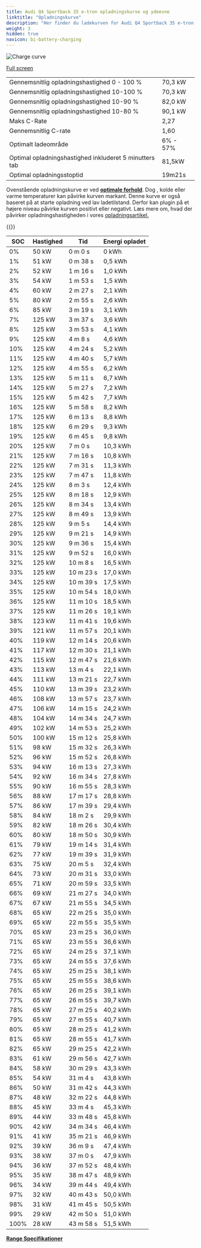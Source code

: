 ```yaml
---
title: Audi Q4 Sportback 35 e-tron opladningskurve og ydeevne
linktitle: "Opladningskurve"
description: "Her finder du ladekurven for Audi Q4 Sportback 35 e-tron."
weight: 3
hidden: true
navicon: bi-battery-charging
---
```

<!-- markdownlint-disable MD033 -->
<img src="../chargingcurve.svg" alt="Charge curve" class="img-fluid">

[Full screen](/models/audi/q4_e-tron/q4_sportback_35_e-tron/chargingcurve.svg)


<table class="table table-striped border">
<tbody>
<tr>
<td>Gennemsnitlig opladningshastighed 0 - 100 %</td><td>70,3 kW</td>
</tr>
<tr>
<td>Gennemsnitlig opladningshastighed 10-100 %</td><td>70,3 kW</td>
</tr>
<tr>
<td>Gennemsnitlig opladningshastighed 10-90 %</td><td>82,0 kW</td>
</tr>
<tr>
<td>Gennemsnitlig opladningshastighed 10-80 %</td><td>90,1 kW</td>
</tr>
<tr>
<td>Maks C-Rate</td><td>2,27</td>
</tr>
<tr>
<td>Gennemsnitlig C-rate</td><td>1,60</td>
</tr>
<tr>
<td>Optimalt ladeområde</td><td>6% - 57%</td>
</tr>
<tr>
<td>Optimal opladningshastighed inkluderet 5 minutters tab</td><td>81,5kW</td>
</tr>
<tr>
<td>Optimal opladningsstoptid</td><td>19m21s</td>
</tr>
</tbody>
</table>


Ovenstående opladningskurve er ved **[optimale forhold](../../../../../technology/battery/charging/#temperature)**. Dog , kolde eller varme temperaturer kan påvirke kurven markant. Denne kurve er også baseret på at starte opladning ved lav ladetilstand. Derfor kan plugin på et højere niveau påvirke kurven positivt eller negativt. Læs mere om, hvad der påvirker opladningshastigheden i vores [opladningsartikel.](../../../../../technology/battery/charging/)


{{<evkxdisplayaddarticle />}}
<table class="table table-striped border">
<thead>
<tr><th>SOC</th><th>Hastighed</th><th>Tid</th><th>Energi opladet</th></tr>
</thead>
<tbody>
<tr>
<td>0%</td><td>50 kW</td><td> 0 m 0 s </td><td>0 kWh </td>
</tr>
<tr>
<td>1%</td><td>51 kW</td><td> 0 m 38 s </td><td>0,5 kWh </td>
</tr>
<tr>
<td>2%</td><td>52 kW</td><td> 1 m 16 s </td><td>1,0 kWh </td>
</tr>
<tr>
<td>3%</td><td>54 kW</td><td> 1 m 53 s </td><td>1,5 kWh </td>
</tr>
<tr>
<td>4%</td><td>60 kW</td><td> 2 m 27 s </td><td>2,1 kWh </td>
</tr>
<tr>
<td>5%</td><td>80 kW</td><td> 2 m 55 s </td><td>2,6 kWh </td>
</tr>
<tr>
<td>6%</td><td>85 kW</td><td> 3 m 19 s </td><td>3,1 kWh </td>
</tr>
<tr>
<td>7%</td><td>125 kW</td><td> 3 m 37 s </td><td>3,6 kWh </td>
</tr>
<tr>
<td>8%</td><td>125 kW</td><td> 3 m 53 s </td><td>4,1 kWh </td>
</tr>
<tr>
<td>9%</td><td>125 kW</td><td> 4 m 8 s </td><td>4,6 kWh </td>
</tr>
<tr>
<td>10%</td><td>125 kW</td><td> 4 m 24 s </td><td>5,2 kWh </td>
</tr>
<tr>
<td>11%</td><td>125 kW</td><td> 4 m 40 s </td><td>5,7 kWh </td>
</tr>
<tr>
<td>12%</td><td>125 kW</td><td> 4 m 55 s </td><td>6,2 kWh </td>
</tr>
<tr>
<td>13%</td><td>125 kW</td><td> 5 m 11 s </td><td>6,7 kWh </td>
</tr>
<tr>
<td>14%</td><td>125 kW</td><td> 5 m 27 s </td><td>7,2 kWh </td>
</tr>
<tr>
<td>15%</td><td>125 kW</td><td> 5 m 42 s </td><td>7,7 kWh </td>
</tr>
<tr>
<td>16%</td><td>125 kW</td><td> 5 m 58 s </td><td>8,2 kWh </td>
</tr>
<tr>
<td>17%</td><td>125 kW</td><td> 6 m 13 s </td><td>8,8 kWh </td>
</tr>
<tr>
<td>18%</td><td>125 kW</td><td> 6 m 29 s </td><td>9,3 kWh </td>
</tr>
<tr>
<td>19%</td><td>125 kW</td><td> 6 m 45 s </td><td>9,8 kWh </td>
</tr>
<tr>
<td>20%</td><td>125 kW</td><td> 7 m 0 s </td><td>10,3 kWh </td>
</tr>
<tr>
<td>21%</td><td>125 kW</td><td> 7 m 16 s </td><td>10,8 kWh </td>
</tr>
<tr>
<td>22%</td><td>125 kW</td><td> 7 m 31 s </td><td>11,3 kWh </td>
</tr>
<tr>
<td>23%</td><td>125 kW</td><td> 7 m 47 s </td><td>11,8 kWh </td>
</tr>
<tr>
<td>24%</td><td>125 kW</td><td> 8 m 3 s </td><td>12,4 kWh </td>
</tr>
<tr>
<td>25%</td><td>125 kW</td><td> 8 m 18 s </td><td>12,9 kWh </td>
</tr>
<tr>
<td>26%</td><td>125 kW</td><td> 8 m 34 s </td><td>13,4 kWh </td>
</tr>
<tr>
<td>27%</td><td>125 kW</td><td> 8 m 49 s </td><td>13,9 kWh </td>
</tr>
<tr>
<td>28%</td><td>125 kW</td><td> 9 m 5 s </td><td>14,4 kWh </td>
</tr>
<tr>
<td>29%</td><td>125 kW</td><td> 9 m 21 s </td><td>14,9 kWh </td>
</tr>
<tr>
<td>30%</td><td>125 kW</td><td> 9 m 36 s </td><td>15,4 kWh </td>
</tr>
<tr>
<td>31%</td><td>125 kW</td><td> 9 m 52 s </td><td>16,0 kWh </td>
</tr>
<tr>
<td>32%</td><td>125 kW</td><td> 10 m 8 s </td><td>16,5 kWh </td>
</tr>
<tr>
<td>33%</td><td>125 kW</td><td> 10 m 23 s </td><td>17,0 kWh </td>
</tr>
<tr>
<td>34%</td><td>125 kW</td><td> 10 m 39 s </td><td>17,5 kWh </td>
</tr>
<tr>
<td>35%</td><td>125 kW</td><td> 10 m 54 s </td><td>18,0 kWh </td>
</tr>
<tr>
<td>36%</td><td>125 kW</td><td> 11 m 10 s </td><td>18,5 kWh </td>
</tr>
<tr>
<td>37%</td><td>125 kW</td><td> 11 m 26 s </td><td>19,1 kWh </td>
</tr>
<tr>
<td>38%</td><td>123 kW</td><td> 11 m 41 s </td><td>19,6 kWh </td>
</tr>
<tr>
<td>39%</td><td>121 kW</td><td> 11 m 57 s </td><td>20,1 kWh </td>
</tr>
<tr>
<td>40%</td><td>119 kW</td><td> 12 m 14 s </td><td>20,6 kWh </td>
</tr>
<tr>
<td>41%</td><td>117 kW</td><td> 12 m 30 s </td><td>21,1 kWh </td>
</tr>
<tr>
<td>42%</td><td>115 kW</td><td> 12 m 47 s </td><td>21,6 kWh </td>
</tr>
<tr>
<td>43%</td><td>113 kW</td><td> 13 m 4 s </td><td>22,1 kWh </td>
</tr>
<tr>
<td>44%</td><td>111 kW</td><td> 13 m 21 s </td><td>22,7 kWh </td>
</tr>
<tr>
<td>45%</td><td>110 kW</td><td> 13 m 39 s </td><td>23,2 kWh </td>
</tr>
<tr>
<td>46%</td><td>108 kW</td><td> 13 m 57 s </td><td>23,7 kWh </td>
</tr>
<tr>
<td>47%</td><td>106 kW</td><td> 14 m 15 s </td><td>24,2 kWh </td>
</tr>
<tr>
<td>48%</td><td>104 kW</td><td> 14 m 34 s </td><td>24,7 kWh </td>
</tr>
<tr>
<td>49%</td><td>102 kW</td><td> 14 m 53 s </td><td>25,2 kWh </td>
</tr>
<tr>
<td>50%</td><td>100 kW</td><td> 15 m 12 s </td><td>25,8 kWh </td>
</tr>
<tr>
<td>51%</td><td>98 kW</td><td> 15 m 32 s </td><td>26,3 kWh </td>
</tr>
<tr>
<td>52%</td><td>96 kW</td><td> 15 m 52 s </td><td>26,8 kWh </td>
</tr>
<tr>
<td>53%</td><td>94 kW</td><td> 16 m 13 s </td><td>27,3 kWh </td>
</tr>
<tr>
<td>54%</td><td>92 kW</td><td> 16 m 34 s </td><td>27,8 kWh </td>
</tr>
<tr>
<td>55%</td><td>90 kW</td><td> 16 m 55 s </td><td>28,3 kWh </td>
</tr>
<tr>
<td>56%</td><td>88 kW</td><td> 17 m 17 s </td><td>28,8 kWh </td>
</tr>
<tr>
<td>57%</td><td>86 kW</td><td> 17 m 39 s </td><td>29,4 kWh </td>
</tr>
<tr>
<td>58%</td><td>84 kW</td><td> 18 m 2 s </td><td>29,9 kWh </td>
</tr>
<tr>
<td>59%</td><td>82 kW</td><td> 18 m 26 s </td><td>30,4 kWh </td>
</tr>
<tr>
<td>60%</td><td>80 kW</td><td> 18 m 50 s </td><td>30,9 kWh </td>
</tr>
<tr>
<td>61%</td><td>79 kW</td><td> 19 m 14 s </td><td>31,4 kWh </td>
</tr>
<tr>
<td>62%</td><td>77 kW</td><td> 19 m 39 s </td><td>31,9 kWh </td>
</tr>
<tr>
<td>63%</td><td>75 kW</td><td> 20 m 5 s </td><td>32,4 kWh </td>
</tr>
<tr>
<td>64%</td><td>73 kW</td><td> 20 m 31 s </td><td>33,0 kWh </td>
</tr>
<tr>
<td>65%</td><td>71 kW</td><td> 20 m 59 s </td><td>33,5 kWh </td>
</tr>
<tr>
<td>66%</td><td>69 kW</td><td> 21 m 27 s </td><td>34,0 kWh </td>
</tr>
<tr>
<td>67%</td><td>67 kW</td><td> 21 m 55 s </td><td>34,5 kWh </td>
</tr>
<tr>
<td>68%</td><td>65 kW</td><td> 22 m 25 s </td><td>35,0 kWh </td>
</tr>
<tr>
<td>69%</td><td>65 kW</td><td> 22 m 55 s </td><td>35,5 kWh </td>
</tr>
<tr>
<td>70%</td><td>65 kW</td><td> 23 m 25 s </td><td>36,0 kWh </td>
</tr>
<tr>
<td>71%</td><td>65 kW</td><td> 23 m 55 s </td><td>36,6 kWh </td>
</tr>
<tr>
<td>72%</td><td>65 kW</td><td> 24 m 25 s </td><td>37,1 kWh </td>
</tr>
<tr>
<td>73%</td><td>65 kW</td><td> 24 m 55 s </td><td>37,6 kWh </td>
</tr>
<tr>
<td>74%</td><td>65 kW</td><td> 25 m 25 s </td><td>38,1 kWh </td>
</tr>
<tr>
<td>75%</td><td>65 kW</td><td> 25 m 55 s </td><td>38,6 kWh </td>
</tr>
<tr>
<td>76%</td><td>65 kW</td><td> 26 m 25 s </td><td>39,1 kWh </td>
</tr>
<tr>
<td>77%</td><td>65 kW</td><td> 26 m 55 s </td><td>39,7 kWh </td>
</tr>
<tr>
<td>78%</td><td>65 kW</td><td> 27 m 25 s </td><td>40,2 kWh </td>
</tr>
<tr>
<td>79%</td><td>65 kW</td><td> 27 m 55 s </td><td>40,7 kWh </td>
</tr>
<tr>
<td>80%</td><td>65 kW</td><td> 28 m 25 s </td><td>41,2 kWh </td>
</tr>
<tr>
<td>81%</td><td>65 kW</td><td> 28 m 55 s </td><td>41,7 kWh </td>
</tr>
<tr>
<td>82%</td><td>65 kW</td><td> 29 m 25 s </td><td>42,2 kWh </td>
</tr>
<tr>
<td>83%</td><td>61 kW</td><td> 29 m 56 s </td><td>42,7 kWh </td>
</tr>
<tr>
<td>84%</td><td>58 kW</td><td> 30 m 29 s </td><td>43,3 kWh </td>
</tr>
<tr>
<td>85%</td><td>54 kW</td><td> 31 m 4 s </td><td>43,8 kWh </td>
</tr>
<tr>
<td>86%</td><td>50 kW</td><td> 31 m 42 s </td><td>44,3 kWh </td>
</tr>
<tr>
<td>87%</td><td>48 kW</td><td> 32 m 22 s </td><td>44,8 kWh </td>
</tr>
<tr>
<td>88%</td><td>45 kW</td><td> 33 m 4 s </td><td>45,3 kWh </td>
</tr>
<tr>
<td>89%</td><td>44 kW</td><td> 33 m 48 s </td><td>45,8 kWh </td>
</tr>
<tr>
<td>90%</td><td>42 kW</td><td> 34 m 34 s </td><td>46,4 kWh </td>
</tr>
<tr>
<td>91%</td><td>41 kW</td><td> 35 m 21 s </td><td>46,9 kWh </td>
</tr>
<tr>
<td>92%</td><td>39 kW</td><td> 36 m 9 s </td><td>47,4 kWh </td>
</tr>
<tr>
<td>93%</td><td>38 kW</td><td> 37 m 0 s </td><td>47,9 kWh </td>
</tr>
<tr>
<td>94%</td><td>36 kW</td><td> 37 m 52 s </td><td>48,4 kWh </td>
</tr>
<tr>
<td>95%</td><td>35 kW</td><td> 38 m 47 s </td><td>48,9 kWh </td>
</tr>
<tr>
<td>96%</td><td>34 kW</td><td> 39 m 44 s </td><td>49,4 kWh </td>
</tr>
<tr>
<td>97%</td><td>32 kW</td><td> 40 m 43 s </td><td>50,0 kWh </td>
</tr>
<tr>
<td>98%</td><td>31 kW</td><td> 41 m 45 s </td><td>50,5 kWh </td>
</tr>
<tr>
<td>99%</td><td>29 kW</td><td> 42 m 50 s </td><td>51,0 kWh </td>
</tr>
<tr>
<td>100%</td><td>28 kW</td><td> 43 m 58 s </td><td>51,5 kWh </td>
</tr>
</tbody>
</table>

<div class="mt-3 mb-3">
<a href="../rangeandconsumption/" class="text-decoration-none text-black">
<strong><i class="bi-arrow-left"></i> Range </strong>
</a>
<a href="../specifications/" class="text-decoration-none text-black float-end">
<strong>Specifikationer <i class="bi-arrow-right"></i></strong>
</a>
</div>
